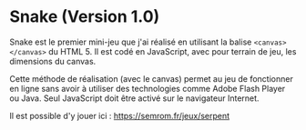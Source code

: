 # Snake (Version 1.0)
Snake est le premier mini-jeu que j'ai réalisé en utilisant la balise `<canvas></canvas>` du HTML 5. Il est codé en JavaScript, avec pour terrain de jeu, les dimensions du canvas.    

Cette méthode de réalisation (avec le canvas) permet au jeu de fonctionner en ligne sans avoir à utiliser des technologies comme Adobe Flash Player ou Java. Seul JavaScript doit être activé sur le navigateur Internet.   

Il est possible d'y jouer ici : https://semrom.fr/jeux/serpent
